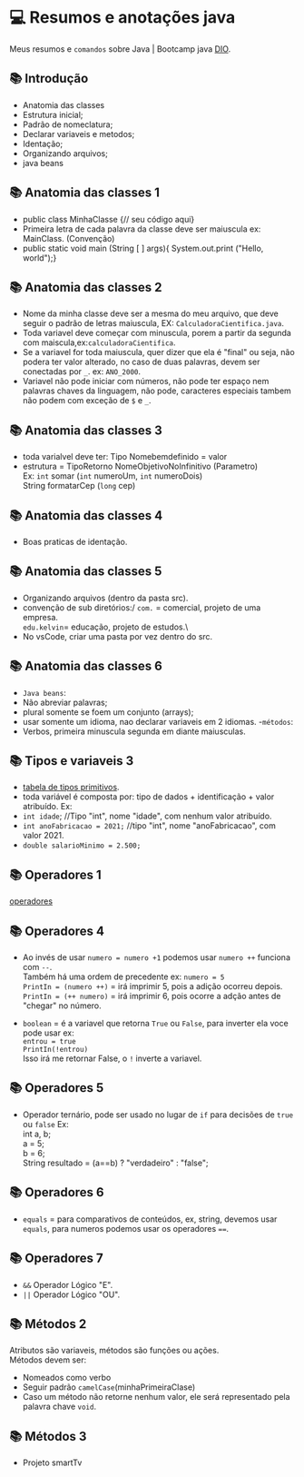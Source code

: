 # 💻 Resumos e anotações java 

Meus resumos e `comandos` sobre Java | Bootcamp java [DIO](https://www.dio.me/).

## 📚 Introdução
- Anatomia das classes
- Estrutura inicial;
- Padrão de nomeclatura;
- Declarar variaveis e metodos;
- Identação;
- Organizando arquivos;
- java beans
## 📚 Anatomia das classes 1
-  public class MinhaClasse {// seu código aqui}
- Primeira letra de cada palavra da classe deve ser maiuscula ex: MainClass. (Convenção)
- public static void main (String [ ] args){ System.out.print ("Hello, world");}
## 📚 Anatomia das classes 2
- Nome da minha classe deve ser a mesma do meu arquivo, que deve seguir o padrão de letras maiuscula, EX: `CalculadoraCientifica.java`.
- Toda variavel deve começar com minuscula, porem a partir da segunda com maiscula,ex:`calculadoraCientifica`.
- Se a variavel for toda maiuscula, quer dizer que ela é "final" ou seja, não podera ter valor alterado, no caso de duas palavras, devem ser conectadas por `_`. ex: `ANO_2000`.
- Variavel não pode iniciar com números, não pode ter espaço nem palavras chaves da linguagem, não pode, caracteres especiais tambem não podem com exceção de `$` e `_`.
## 📚 Anatomia das classes 3
- toda varialvel deve ter: Tipo Nomebemdefinido = valor
- estrutura = TipoRetorno NomeObjetivoNoInfinitivo (Parametro)\
Ex: `int` somar (`int` numeroUm, `int` numeroDois)\
String formatarCep (`long` cep)
## 📚 Anatomia das classes 4
- Boas praticas de identação.

## 📚 Anatomia das classes 5
- Organizando arquivos (dentro da pasta src).
- convenção de sub diretórios:/
`com.` = comercial, projeto de uma empresa.\
`edu.kelvin`= educação, projeto de estudos.\
- No vsCode, criar uma pasta por vez dentro do src.

## 📚 Anatomia das classes 6
- `Java beans`:
-  Não abreviar palavras;
- plural somente se foem um conjunto (arrays);
- usar somente um idioma, nao declarar variaveis em 2 idiomas.
-`métodos`:
- Verbos, primeira minuscula segunda em diante maiusculas.

## 📚 Tipos e variaveis 3
-  [tabela de tipos primitivos](https://glysns.gitbook.io/java-basico/sintaxe/variaveis).
- toda variável é composta por: tipo de dados + identificação + valor atribuído. Ex:
- `int idade`; //Tipo "int", nome "idade", com nenhum valor atribuído.
- `int anoFabricacao = 2021;` //tipo "int", nome "anoFabricacao", com valor 2021.
- `double salarioMinimo = 2.500;`

## 📚 Operadores 1
 [operadores](https://glysns.gitbook.io/java-basico/sintaxe/operadores)

## 📚 Operadores 4
- Ao invés de usar `numero = numero +1` podemos usar `numero ++` funciona com `--`.\
 Também há uma ordem de precedente ex: `numero = 5`\
`PrintIn = (numero ++)` = irá imprimir 5, pois a adição ocorreu depois.\
`PrintIn = (++ numero)` = irá imprimir 6, pois ocorre a adção antes de "chegar" no número.

- `boolean` = é a variavel que retorna `True` ou `False`, para inverter ela voce pode usar ex:\
`entrou = true`\
`PrintIn(!entrou)`\
Isso irá me retornar False, o `!` inverte a variavel.

## 📚 Operadores 5
- Operador ternário, pode ser usado no lugar de `if` para decisões de `true` ou `false` Ex:\
int a, b;\
a = 5;\
b = 6;\
String resultado = (a==b) ? "verdadeiro" : "false";

## 📚 Operadores 6
- `equals` = para comparativos de conteúdos, ex, string, devemos usar `equals`, para numeros podemos usar os operadores `==`.

## 📚 Operadores 7
- `&&` Operador Lógico "E".
- `||` Operador Lógico "OU".

## 📚 Métodos 2
Atributos são variaveis, métodos são funções ou ações.\
Métodos devem ser:
- Nomeados como verbo
- Seguir padrão `camelCase`(minhaPrimeiraClase)
- Caso um método não retorne nenhum valor, ele será representado pela palavra chave `void`.

## 📚 Métodos 3
- Projeto smartTv
